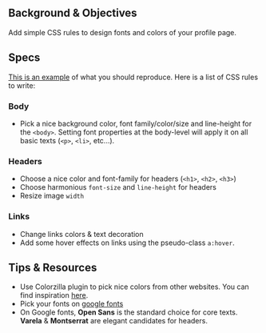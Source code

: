 ## Background & Objectives

Add simple CSS rules to design fonts and colors of your profile page.

## Specs

[This is an example](https://lewagon.github.io/html-css-challenges/02-fonts-colors/) of what you should reproduce. Here is a list of CSS rules to write:


### Body
- Pick a nice background color, font family/color/size and line-height for the `<body>`. Setting font properties at the body-level will apply it on all basic texts (`<p>`, `<li>`, etc...).

### Headers
- Choose a nice color and font-family for headers (`<h1>`, `<h2>`, `<h3>`)
- Choose harmonious `font-size` and `line-height` for headers
- Resize image `width`

### Links
- Change links colors & text decoration
- Add some hover effects on links using the pseudo-class `a:hover`.

## Tips & Resources

- Use Colorzilla plugin to pick nice colors from other websites. You can find inspiration [here](http://www.flatuicolorpicker.com/).
- Pick your fonts on [google fonts](https://www.google.com/fonts)
- On Google fonts, **Open Sans** is the standard choice for core texts. **Varela** & **Montserrat** are elegant candidates for headers.
